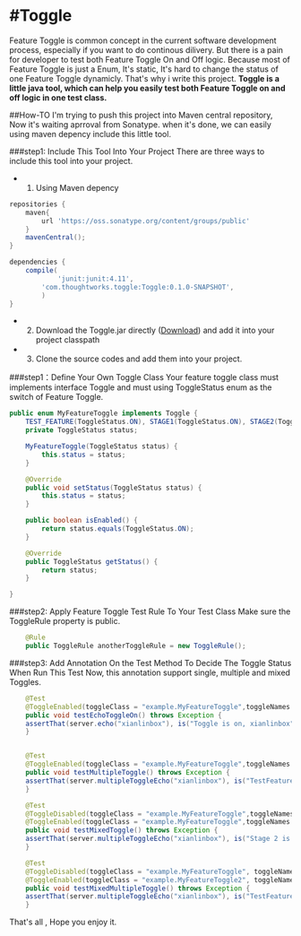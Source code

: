 #Toggle
======
Feature Toggle is common concept in the current software development process, especially if you want to do continous dilivery. But there is a pain for developer to test both Feature Toggle On and Off logic. Because most of Feature Toggle is just a Enum, It's static, It's hard to change the status of one Feature Toggle dynamicly. That's why i write this project.
**Toggle is a little java tool, which can help you easily test both  Feature Toggle on and off logic in one test class.** 

##How-TO
I'm trying to push this project into Maven central repository, Now it's waiting aprroval from Sonatype. when it's done, we can easily using maven depency include this little tool.

###step1: Include This Tool Into Your Project
There are three ways to include this tool into your project.
* 1. Using Maven depency
```groovy
repositories {
	maven{
		url 'https://oss.sonatype.org/content/groups/public'
	}
	mavenCentral();
}

dependencies {
	compile(
	        'junit:junit:4.11',
		'com.thoughtworks.toggle:Toggle:0.1.0-SNAPSHOT',
		)
}
```
* 2. Download the Toggle.jar directly ([Download](https://oss.sonatype.org/content/repositories/snapshots/com/thoughtworks/toggle/Toggle/0.1.0-SNAPSHOT/Toggle-0.1.0-20130411.100215-1.jar)) and add it into your project classpath
* 3. Clone the source codes and add them into your project.

###step1：Define Your Own Toggle Class
Your feature toggle class must implements interface Toggle and must using ToggleStatus enum as the switch of Feature Toggle.
```java
public enum MyFeatureToggle implements Toggle {
	TEST_FEATURE(ToggleStatus.ON), STAGE1(ToggleStatus.ON), STAGE2(ToggleStatus.OFF);
	private ToggleStatus status;

	MyFeatureToggle(ToggleStatus status) {
		this.status = status;
	}

	@Override
	public void setStatus(ToggleStatus status) {
		this.status = status;
	}

	public boolean isEnabled() {
		return status.equals(ToggleStatus.ON);
	}

	@Override
	public ToggleStatus getStatus() {
		return status;
	}

}
```

###step2: Apply Feature Toggle Test Rule To Your Test Class
Make sure the ToggleRule property is public.
```java
    @Rule
    public ToggleRule anotherToggleRule = new ToggleRule();
```

###step3: Add Annotation On the Test Method To Decide The Toggle Status When Run This Test
Now, this annotation support single, multiple and mixed Toggles.
```java
    @Test
    @ToggleEnabled(toggleClass = "example.MyFeatureToggle",toggleNames = "TEST_FEATURE")
    public void testEchoToggleOn() throws Exception {
	assertThat(server.echo("xianlinbox"), is("Toggle is on, xianlinbox"));
	}


    @Test	
    @ToggleEnabled(toggleClass = "example.MyFeatureToggle",toggleNames = {"STAGE1","STAGE2"})
    public void testMultipleToggle() throws Exception {
	assertThat(server.multipleToggleEcho("xianlinbox"), is("TestFeature is on, Stage 1 is on, Stage 2 is on, xianlinbox"));
	}

    @Test
    @ToggleDisabled(toggleClass = "example.MyFeatureToggle",toggleNames = {"STAGE1","TEST_FEATURE"})
    @ToggleEnabled(toggleClass = "example.MyFeatureToggle",toggleNames = "STAGE2")
    public void testMixedToggle() throws Exception {
	assertThat(server.multipleToggleEcho("xianlinbox"), is("Stage 2 is on, xianlinbox"));
	}

    @Test
    @ToggleDisabled(toggleClass = "example.MyFeatureToggle", toggleNames = {"STAGE1", "TEST_FEATURE"})
    @ToggleEnabled(toggleClass = "example.MyFeatureToggle2", toggleNames = "TEST_FEATURE_2")
    public void testMixedMultipleToggle() throws Exception {
	assertThat(server.multipleToggleEcho("xianlinbox"), is("TestFeature 2 is on, xianlinbox"));
	}
```

That's all , Hope you enjoy it.
